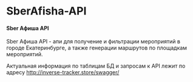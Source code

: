# SberAfisha-API
<h4>Sber Афиша API</h4>

Sber Афиша API - апи для получение и фильтрации мероприятий в городе Екатеринбурге, а также генерации маршрутов по площадкам мероприятий.

Актуальная информация по таблицам БД и запросам к API лежит по адресу http://inverse-tracker.store/swagger/ 
